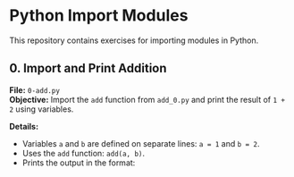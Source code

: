 # Python Import Modules

This repository contains exercises for importing modules in Python.

## 0. Import and Print Addition

**File:** `0-add.py`  
**Objective:** Import the `add` function from `add_0.py` and print the result of `1 + 2` using variables.  

**Details:**
- Variables `a` and `b` are defined on separate lines: `a = 1` and `b = 2`.
- Uses the `add` function: `add(a, b)`.
- Prints the output in the format:  
